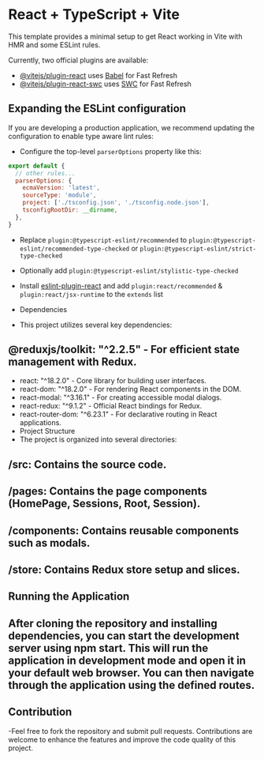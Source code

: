 # React + TypeScript + Vite

This template provides a minimal setup to get React working in Vite with HMR and some ESLint rules.

Currently, two official plugins are available:

- [@vitejs/plugin-react](https://github.com/vitejs/vite-plugin-react/blob/main/packages/plugin-react/README.md) uses [Babel](https://babeljs.io/) for Fast Refresh
- [@vitejs/plugin-react-swc](https://github.com/vitejs/vite-plugin-react-swc) uses [SWC](https://swc.rs/) for Fast Refresh

## Expanding the ESLint configuration

If you are developing a production application, we recommend updating the configuration to enable type aware lint rules:

- Configure the top-level `parserOptions` property like this:

```js
export default {
  // other rules...
  parserOptions: {
    ecmaVersion: 'latest',
    sourceType: 'module',
    project: ['./tsconfig.json', './tsconfig.node.json'],
    tsconfigRootDir: __dirname,
  },
}
```

- Replace `plugin:@typescript-eslint/recommended` to `plugin:@typescript-eslint/recommended-type-checked` or `plugin:@typescript-eslint/strict-type-checked`
- Optionally add `plugin:@typescript-eslint/stylistic-type-checked`
- Install [eslint-plugin-react](https://github.com/jsx-eslint/eslint-plugin-react) and add `plugin:react/recommended` & `plugin:react/jsx-runtime` to the `extends` list

- Dependencies
- This project utilizes several key dependencies:

## @reduxjs/toolkit: "^2.2.5" - For efficient state management with Redux.
- react: "^18.2.0" - Core library for building user interfaces.
- react-dom: "^18.2.0" - For rendering React components in the DOM.
- react-modal: "^3.16.1" - For creating accessible modal dialogs.
- react-redux: "^9.1.2" - Official React bindings for Redux.
- react-router-dom: "^6.23.1" - For declarative routing in React applications.
- Project Structure
- The project is organized into several directories:

## /src: Contains the source code.
## /pages: Contains the page components (HomePage, Sessions, Root, Session).
## /components: Contains reusable components such as modals.
## /store: Contains Redux store setup and slices.
## Running the Application
## After cloning the repository and installing dependencies, you can start the development server using npm start. This will run the application in development mode and open it in your default web browser. You can then navigate through the application using the defined routes.

## Contribution
-Feel free to fork the repository and submit pull requests. Contributions are welcome to enhance the features and improve the code quality of this project.


